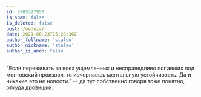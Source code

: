 ```yaml
---
id: 5505327950
is_spam: false
is_deleted: false
post: /meduza/
date: 2021-08-23T15:28:36Z
author_fullname: 'staleo'
author_nickname: 'staleo'
author_is_anon: false
---
```


<p>"Если переживать за всех ущемленных и несправедливо попавших под ментовский произвол, то исчерпаешь ментальную устойчивость. Да и никакие это не новости." -- да тут собственно говоря тоже понятно, откуда дровишки.</p>
